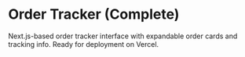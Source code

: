 
# Order Tracker (Complete)

Next.js-based order tracker interface with expandable order cards and tracking info.
Ready for deployment on Vercel.
